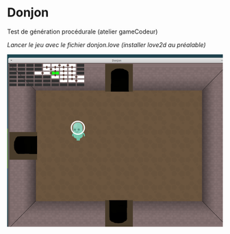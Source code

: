 # Donjon #

Test de génération procédurale (atelier gameCodeur)

*Lancer le jeu avec le fichier donjon.love (installer love2d au préalable)*

![Image](/donjon.png)